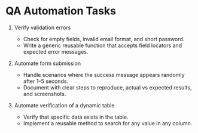# QA Automation Tasks

1. Verify validation errors  
    - Check for empty fields, invalid email format, and short password.  
    - Write a generic reusable function that accepts field locators and expected error messages.

2. Automate form submission  
    - Handle scenarios where the success message appears randomly after 1–5 seconds.  
    - Document with clear steps to reproduce, actual vs expected results, and screenshots.

3. Automate verification of a dynamic table  
    - Verify that specific data exists in the table.  
    - Implement a reusable method to search for any value in any column.
